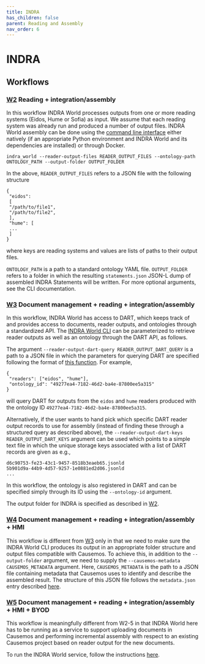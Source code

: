 ```yaml
---
title: INDRA
has_children: false
parent: Reading and Assembly
nav_order: 6
---
```

# INDRA

## Workflows

<a id="w2"></a>
### [W2](index.html#w2) Reading + integration/assembly

In this workflow INDRA World processes outputs from one or more reading systems
(Eidos, Hume or Sofia) as input. We assume that each reading system was
already run and produced a number of output files. INDRA World assembly can be
done using the [command line interface](https://github.com/indralab/indra_world#command-line-interface)
either natively (if an appropriate Python environment and INDRA World and its
dependencies are installed) or through Docker.

```
indra_world --reader-output-files READER_OUTPUT_FILES --ontology-path ONTOLOGY_PATH --output-folder OUTPUT_FOLDER
```

In the above, `READER_OUTPUT_FILES` refers to a JSON file with the following
structure
```
{
 "eidos":
 [
 "/path/to/file1",
 "/path/to/file2",
 ],
 "hume": [
 ...
 ]
}
```
where keys are reading systems and values are lists of paths to their output
files.

`ONTOLOGY_PATH` is a path to a standard ontology YAML file.
`OUTPUT_FOLDER` refers to a folder in which the resulting `statements.json`
JSON-L dump of assembled INDRA Statements will be written. For more optional
arguments, see the CLI documentation.

<a id="w3"></a>
### [W3](index.html#w3) Document management + reading + integration/assembly

In this workflow, INDRA World has access to DART, which keeps track of and provides
access to documents, reader outputs, and ontologies through a standardized
API. The [INDRA World CLI](https://github.com/indralab/indra_world#command-line-interface) can be parameterized to retrieve reader outputs as well as
an ontology through the DART API, as follows.

The argument `--reader-output-dart-query READER_OUTPUT_DART_QUERY` is
a path to a JSON file in which the parameters for querying DART are
specified following the format of [this function](https://indra-world.readthedocs.io/en/latest/modules/sources/dart.html#indra_world.sources.dart.client.DartClient.get_reader_output_records). For example,

```
{
 "readers": ["eidos", "hume"],
 "ontology_id": "49277ea4-7182-46d2-ba4e-87800ee5a315"
}
```
will query DART for outputs from the `eidos` and `hume` readers produced
with the ontology ID `49277ea4-7182-46d2-ba4e-87800ee5a315`.

Alternatively, if the user wants to hand pick which specific DART reader output
records to use for assembly (instead of finding these through a structured
query as described above), the `--reader-output-dart-keys READER_OUTPUT_DART_KEYS`
argument can be used which points to a simple text file in which the unique storage
keys associated with a list of DART records are given as e.g., 

```
d6c90753-fe23-43c1-9457-8518b3eaeb65.jsonld
5b901d9a-44b9-4d57-9257-1e0881ed2d06.jsonld
...
```

In this workflow, the ontology is also registered in DART and can be specified
simply through its ID using the `--ontology-id` argument.

The output folder for INDRA is specified as described in [W2](index.html#w2).

<a id="w4"></a>
### [W4](index.html#w4) Document management + reading + integration/assembly + HMI

This workflow is different from [W3](index.html#w3) only in that we need to
make sure the INDRA World CLI produces its output in an appropriate folder structure and
output files compatible with Causemos. To achieve this, in addition to the 
`--output-folder` argument, we need to supply the `--causemos-metadata CAUSEMOS_METADATA`
argument. Here, `CAUSEMOS_METADATA` is the path to a JSON file containing
metadata that Causemos uses to identify and describe the assembled result.
The structure of this JSON file follows the `metadata.json` entry described
[here](https://indra-world.readthedocs.io/en/latest/service.html#structure-of-each-corpus).

<a id="w5"></a>
### [W5](index.html#w5) Document management + reading + integration/assembly + HMI + BYOD

This workflow is meaningfully different from W2-5 in that INDRA World here has
to be running as a service to support uploading documents in Causemos
and performing incremental assembly with respect to an existing Causemos
project based on reader output for the new documents.

To run the INDRA World service, follow the instructions [here](https://github.com/indralab/indra_world/tree/master/docker#dockerized-indra-world-service).
